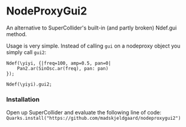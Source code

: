 # NodeProxyGui2

An alternative to SuperCollider's built-in (and partly broken) Ndef.gui method.

Usage is very simple. Instead of calling `gui` on a nodeproxy object you simply call `gui2`:
```supercollider
Ndef(\yiyi, {|freq=100, amp=0.5, pan=0| 
	Pan2.ar(SinOsc.ar(freq), pan: pan)
});

Ndef(\yiyi).gui2;
```

### Installation

Open up SuperCollider and evaluate the following line of code:
`Quarks.install("https://github.com/madskjeldgaard/nodeproxygui2")`
